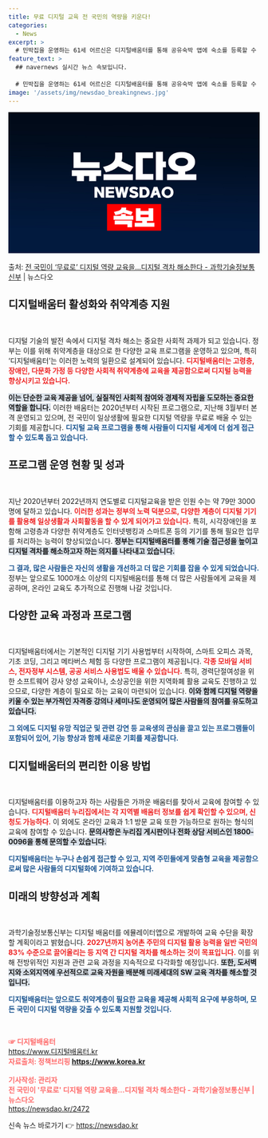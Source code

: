 ```yaml
---
title: 무료 디지털 교육 전 국민의 역량을 키운다!
categories:
  - News
excerpt: >
  # 민박집을 운영하는 61세 어르신은 디지털배움터를 통해 공유숙박 앱에 숙소를 등록할 수 있게 되면서 외국인…
feature_text: >
  ## navernews 실시간 뉴스 속보입니다.

  # 민박집을 운영하는 61세 어르신은 디지털배움터를 통해 공유숙박 앱에 숙소를 등록할 수 있게 되면서 외국인…
image: '/assets/img/newsdao_breakingnews.jpg'
---
```


![뉴스다오 속보](/assets/img/newsdao_breakingnews.jpg)

<p>출처: <a href="https://newsdao.kr/2472" rel="dofollow">전 국민이 ‘무료로’ 디지털 역량 교육을…디지털 격차 해소한다 - 과학기술정보통신부</a> | 뉴스다오</p>

<h2 data-ke-size="size26">디지털배움터 활성화와 취약계층 지원</h2>

<p data-ke-size="size16">&nbsp;</p>

디지털 기술의 발전 속에서 디지털 격차 해소는 중요한 사회적 과제가 되고 있습니다. 정부는 이를 위해 취약계층을 대상으로 한 다양한 교육 프로그램을 운영하고 있으며, 특히 ‘디지털배움터’는 이러한 노력의 일환으로 설계되어 있습니다. <b><span style="color: #ee2323;">디지털배움터는 고령층, 장애인, 다문화 가정 등 다양한 사회적 취약계층에 교육을 제공함으로써 디지털 능력을 향상시키고 있습니다.</span></b>

<b><span style="background-color: #21538527;">이는 단순한 교육 제공을 넘어, 실질적인 사회적 참여와 경제적 자립을 도모하는 중요한 역할을 합니다.</span></b> 이러한 배움터는 2020년부터 시작된 프로그램으로, 지난해 3월부터 본격 운영되고 있으며, 전 국민이 일상생활에 필요한 디지털 역량을 무료로 배울 수 있는 기회를 제공합니다. <b><span style="color: #1a5490;">디지털 교육 프로그램을 통해 사람들이 디지털 세계에 더 쉽게 접근할 수 있도록 돕고 있습니다.</span></b>

<h2 data-ke-size="size26">프로그램 운영 현황 및 성과</h2>

<p data-ke-size="size16">&nbsp;</p>

지난 2020년부터 2022년까지 연도별로 디지털교육을 받은 인원 수는 약 79만 3000명에 달하고 있습니다. <b><span style="color: #ee2323;">이러한 성과는 정부의 노력 덕분으로, 다양한 계층이 디지털 기기를 활용해 일상생활과 사회활동을 할 수 있게 되어가고 있습니다.</span></b> 특히, 시각장애인을 포함해 고령층과 다양한 취약계층도 인터넷뱅킹과 스마트폰 등의 기기를 통해 필요한 업무를 처리하는 능력이 향상되었습니다. <b><span style="background-color: #21538527;">정부는 디지털배움터를 통해 기술 접근성을 높이고 디지털 격차를 해소하고자 하는 의지를 나타내고 있습니다.</span></b> 

<b><span style="color: #1a5490;">그 결과, 많은 사람들은 자신의 생활을 개선하고 더 많은 기회를 잡을 수 있게 되었습니다.</span></b> 정부는 앞으로도 1000개소 이상의 디지털배움터를 통해 더 많은 사람들에게 교육을 제공하며, 온라인 교육도 추가적으로 진행해 나갈 것입니다.

<h2 data-ke-size="size26">다양한 교육 과정과 프로그램</h2>

<p data-ke-size="size16">&nbsp;</p>

디지털배움터에서는 기본적인 디지털 기기 사용법부터 시작하여, 스마트 오피스 과목, 기초 코딩, 그리고 메타버스 체험 등 다양한 프로그램이 제공됩니다. <b><span style="color: #ee2323;">각종 모바일 서비스, 전자정부 시스템, 공공 서비스 사용법도 배울 수 있습니다.</span></b> 특히, 경력단절여성을 위한 소프트웨어 강사 양성 교육이나, 소상공인을 위한 지역화폐 활용 교육도 진행하고 있으므로, 다양한 계층이 필요로 하는 교육이 마련되어 있습니다. <b><span style="background-color: #21538527;">이와 함께 디지털 역량을 키울 수 있는 부가적인 자격증 강의나 세미나도 운영되어 많은 사람들의 참여를 유도하고 있습니다.</span></b>

<b><span style="color: #1a5490;">그 외에도 디지털 유망 직업군 및 관련 강연 등 교육생의 관심을 끌고 있는 프로그램들이 포함되어 있어, 기능 향상과 함께 새로운 기회를 제공합니다.</span></b> 

<h2 data-ke-size="size26">디지털배움터의 편리한 이용 방법</h2>

<p data-ke-size="size16">&nbsp;</p>

디지털배움터를 이용하고자 하는 사람들은 가까운 배움터를 찾아서 교육에 참여할 수 있습니다. <b><span style="color: #ee2323;">디지털배움터 누리집에서는 각 지역별 배움터 정보를 쉽게 확인할 수 있으며, 신청도 가능하다.</span></b> 이 외에도 온라인 교육과 1:1 방문 교육 또한 가능하므로 원하는 형식의 교육에 참여할 수 있습니다. <b><span style="background-color: #21538527;">문의사항은 누리집 게시판이나 전화 상담 서비스인 1800-0096을 통해 문의할 수 있습니다.</span></b>

<b><span style="color: #1a5490;">디지털배움터는 누구나 손쉽게 접근할 수 있고, 지역 주민들에게 맞춤형 교육을 제공함으로써 많은 사람들의 디지털화에 기여하고 있습니다.</span></b> 

<h2 data-ke-size="size26">미래의 방향성과 계획</h2>

<p data-ke-size="size16">&nbsp;</p>

과학기술정보통신부는 디지털 배움터를 에뮬레이터앱으로 개발하여 교육 수단을 확장할 계획이라고 밝혔습니다. <b><span style="color: #ee2323;">2027년까지 농어촌 주민의 디지털 활용 능력을 일반 국민의 83% 수준으로 끌어올리는 등 지역 간 디지털 격차를 해소하는 것이 목표입니다.</span></b> 이를 위해 전방위적인 지원과 관련 교육 과정을 지속적으로 다각화할 예정입니다. <b><span style="background-color: #21538527;">또한, 도서벽지와 소외지역에 우선적으로 교육 자원을 배분해 미래세대의 SW 교육 격차를 해소할 것입니다.</span></b>

<b><span style="color: #1a5490;">디지털배움터는 앞으로도 취약계층이 필요한 교육을 제공해 사회적 요구에 부응하며, 모든 국민이 디지털 역량을 갖출 수 있도록 지원할 것입니다.</span></b>

<p data-ke-size="size16">&nbsp;</p>

<b><span style="color: #ff6b6b;">☞ 디지털배움터</span></b><br><a href="https://www.디지털배움터.kr">https://www.디지털배움터.kr</a><br><b><span style="color: #ff6b6b;">자료출처: 정책브리핑 https://www.korea.kr</span></b><br><br><b><span style="color: #ff6b6b;">기사작성: 관리자</span></b><br><b><span style="color: #ff6b6b;">전 국민이 '무료로' 디지털 역량 교육을…디지털 격차 해소한다 - 과학기술정보통신부 | 뉴스다오</span></b><br><a href="https://newsdao.kr/2472">https://newsdao.kr/2472</a> 

신속 뉴스 바로가기 👉 <a href="https://newsdao.kr" rel="dofollow">https://newsdao.kr</a>


